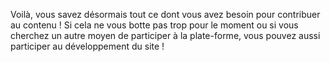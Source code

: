 Voilà, vous savez désormais tout ce dont vous avez besoin pour contribuer au contenu ! Si cela ne vous botte pas trop pour le moment ou si vous cherchez un autre moyen de participer à la plate-forme, vous pouvez aussi participer au développement du site !